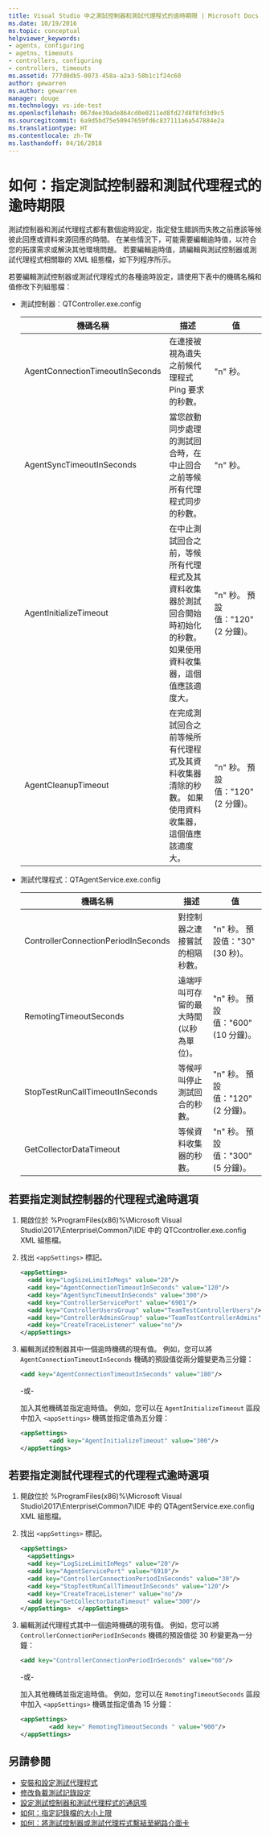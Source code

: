 ```yaml
---
title: Visual Studio 中之測試控制器和測試代理程式的逾時期限 | Microsoft Docs
ms.date: 10/19/2016
ms.topic: conceptual
helpviewer_keywords:
- agents, configuring
- agetns, timeouts
- controllers, configuring
- controllers, timeouts
ms.assetid: 777d0db5-0073-458a-a2a3-58b1c1f24c60
author: gewarren
ms.author: gewarren
manager: douge
ms.technology: vs-ide-test
ms.openlocfilehash: 067dee39ade864cd0e0211ed8fd27d8f8fd3d9c5
ms.sourcegitcommit: 6a9d5bd75e50947659fd6c837111a6a547884e2a
ms.translationtype: HT
ms.contentlocale: zh-TW
ms.lasthandoff: 04/16/2018
---
```

# <a name="how-to-specify-timeout-periods-for-test-controllers-and-test-agents"></a>如何：指定測試控制器和測試代理程式的逾時期限

測試控制器和測試代理程式都有數個逾時設定，指定發生錯誤而失敗之前應該等候彼此回應或資料來源回應的時間。 在某些情況下，可能需要編輯逾時值，以符合您的拓撲需求或解決其他環境問題。 若要編輯逾時值，請編輯與測試控制器或測試代理程式相關聯的 XML 組態檔，如下列程序所示。

 若要編輯測試控制器或測試代理程式的各種逾時設定，請使用下表中的機碼名稱和值修改下列組態檔：

-   測試控制器：QTController.exe.config

    |機碼名稱|描述|值|
    |--------------|-----------------|-----------|
    |AgentConnectionTimeoutInSeconds|在連接被視為遺失之前候代理程式 Ping 要求的秒數。|"n" 秒。|
    |AgentSyncTimeoutInSeconds|當您啟動同步處理的測試回合時，在中止回合之前等候所有代理程式同步的秒數。|"n" 秒。|
    |AgentInitializeTimeout|在中止測試回合之前，等候所有代理程式及其資料收集器於測試回合開始時初始化的秒數。 如果使用資料收集器，這個值應該適度大。|"n" 秒。 預設值："120" (2 分鐘)。|
    |AgentCleanupTimeout|在完成測試回合之前等候所有代理程式及其資料收集器清除的秒數。 如果使用資料收集器，這個值應該適度大。|"n" 秒。 預設值："120" (2 分鐘)。|

-   測試代理程式：QTAgentService.exe.config

    |機碼名稱|描述|值|
    |--------------|-----------------|-----------|
    |ControllerConnectionPeriodInSeconds|對控制器之連接嘗試的相隔秒數。|"n" 秒。 預設值："30" (30 秒)。|
    |RemotingTimeoutSeconds|遠端呼叫可存留的最大時間 (以秒為單位)。|"n" 秒。 預設值："600" (10 分鐘)。|
    |StopTestRunCallTimeoutInSeconds|等候呼叫停止測試回合的秒數。|"n" 秒。 預設值："120" (2 分鐘)。|
    |GetCollectorDataTimeout|等候資料收集器的秒數。|"n" 秒。 預設值："300" (5 分鐘)。|

## <a name="to-specify-agent-timeout-options-for-a-test-controller"></a>若要指定測試控制器的代理程式逾時選項

1. 開啟位於 %ProgramFiles(x86)%\Microsoft Visual Studio\2017\Enterprise\Common7\IDE 中的 QTCcontroller.exe.config XML 組態檔。

2. 找出 `<appSettings>` 標記。

    ```xml
    <appSettings>
      <add key="LogSizeLimitInMegs" value="20"/>
      <add key="AgentConnectionTimeoutInSeconds" value="120"/>
      <add key="AgentSyncTimeoutInSeconds" value="300"/>
      <add key="ControllerServicePort" value="6901"/>
      <add key="ControllerUsersGroup" value="TeamTestControllerUsers"/>
      <add key="ControllerAdminsGroup" value="TeamTestControllerAdmins"/>
      <add key="CreateTraceListener" value="no"/>
    </appSettings>
    ```

3. 編輯測試控制器其中一個逾時機碼的現有值。 例如，您可以將 `AgentConnectionTimeoutInSeconds` 機碼的預設值從兩分鐘變更為三分鐘：

    ```xml
    <add key="AgentConnectionTimeoutInSeconds" value="180"/>
    ```

    -或-

    加入其他機碼並指定逾時值。 例如，您可以在 `AgentInitializeTimeout` 區段中加入 `<appSettings>` 機碼並指定值為五分鐘：

    ```xml
    <appSettings>
            <add key="AgentInitializeTimeout" value="300"/>
    </appSettings>
    ```

## <a name="to-specify-agent-timeout-options-for-a-test-agent"></a>若要指定測試代理程式的代理程式逾時選項

1. 開啟位於 %ProgramFiles(x86)%\Microsoft Visual Studio\2017\Enterprise\Common7\IDE 中的 QTAgentService.exe.config XML 組態檔。

2. 找出 `<appSettings>` 標記。

    ```xml
    <appSettings>
      <appSettings>
      <add key="LogSizeLimitInMegs" value="20"/>
      <add key="AgentServicePort" value="6910"/>
      <add key="ControllerConnectionPeriodInSeconds" value="30"/>
      <add key="StopTestRunCallTimeoutInSeconds" value="120"/>
      <add key="CreateTraceListener" value="no"/>
      <add key="GetCollectorDataTimeout" value="300"/>
    </appSettings>  </appSettings>
    ```

3. 編輯測試代理程式其中一個逾時機碼的現有值。 例如，您可以將 `ControllerConnectionPeriodInSeconds` 機碼的預設值從 30 秒變更為一分鐘：

    ```xml
    <add key="ControllerConnectionPeriodInSeconds" value="60"/>
    ```

    -或-

    加入其他機碼並指定逾時值。 例如，您可以在 `RemotingTimeoutSeconds` 區段中加入 `<appSettings>` 機碼並指定值為 15 分鐘：

    ```xml
    <appSettings>
            <add key=" RemotingTimeoutSeconds " value="900"/>
    </appSettings>
    ```

## <a name="see-also"></a>另請參閱

- [安裝和設定測試代理程式](../test/lab-management/install-configure-test-agents.md)
- [修改負載測試記錄設定](../test/modify-load-test-logging-settings.md)
- [設定測試控制器和測試代理程式的通訊埠](../test/configure-ports-for-test-controllers-and-test-agents.md)
- [如何：指定記錄檔的大小上限](../test/how-to-specify-the-maximum-size-for-the-log-file.md)
- [如何：將測試控制器或測試代理程式繫結至網路介面卡](../test/how-to-bind-a-test-controller-or-test-agent-to-a-network-adapter.md)